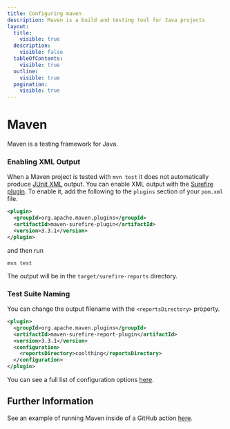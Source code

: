 ```yaml
---
title: Configuring maven
description: Maven is a build and testing tool for Java projects
layout:
  title:
    visible: true
  description:
    visible: false
  tableOfContents:
    visible: true
  outline:
    visible: true
  pagination:
    visible: true
---
```


# Maven

Maven is a testing framework for Java.

### Enabling XML Output

When a Maven project is tested with `mvn test` it does not automatically produce [JUnit XML](https://github.com/testmoapp/junitxml) output. You can enable XML output with the [Surefire plugin](https://maven.apache.org/surefire/maven-surefire-plugin/).  To enable it, add the following to the `plugins` section of your `pom.xml` file.

```xml
<plugin>
  <groupId>org.apache.maven.plugins</groupId>
  <artifactId>maven-surefire-plugin</artifactId>
  <version>3.3.1</version>
</plugin>
```
and then run

```shell
mvn test
```
The output will be in the `target/surefire-reports` directory.

### Test Suite Naming

You can change the output filename with the `<reportsDirectory>` property.

```xml
<plugin>
  <groupId>org.apache.maven.plugins</groupId>
  <artifactId>maven-surefire-report-plugin</artifactId>
  <version>3.3.1</version>
  <configuration>
    <reportsDirectory>coolthing</reportsDirectory>
  </configuration>
</plugin>
```
You can see a full list of configuration options [here](https://maven.apache.org/surefire/maven-surefire-plugin/test-mojo.html#reportsDirectory).

## Further Information

See an example of running Maven inside of a GitHub action [here](https://github.com/trunk-io/flake-factory/blob/main/.github/workflows/java-tests.yaml#L34).
